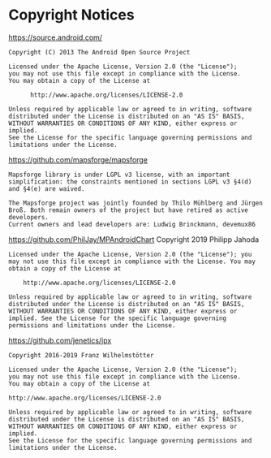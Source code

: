 # Copyright Notices

<https://source.android.com/>

    Copyright (C) 2013 The Android Open Source Project

    Licensed under the Apache License, Version 2.0 (the "License");
    you may not use this file except in compliance with the License.
    You may obtain a copy of the License at

          http://www.apache.org/licenses/LICENSE-2.0

    Unless required by applicable law or agreed to in writing, software
    distributed under the License is distributed on an "AS IS" BASIS,
    WITHOUT WARRANTIES OR CONDITIONS OF ANY KIND, either express or implied.
    See the License for the specific language governing permissions and
    limitations under the License.

<https://github.com/mapsforge/mapsforge>

    Mapsforge library is under LGPL v3 license, with an important simplification: the constraints mentioned in sections LGPL v3 §4(d) and §4(e) are waived.

    The Mapsforge project was jointly founded by Thilo Mühlberg and Jürgen Broß. Both remain owners of the project but have retired as active developers.
    Current owners and lead developers are: Ludwig Brinckmann, devemux86

<https://github.com/PhilJay/MPAndroidChart>
    Copyright 2019 Philipp Jahoda

    Licensed under the Apache License, Version 2.0 (the "License"); you may not use this file except in compliance with the License. You may obtain a copy of the License at

        http://www.apache.org/licenses/LICENSE-2.0

    Unless required by applicable law or agreed to in writing, software distributed under the License is distributed on an "AS IS" BASIS, WITHOUT WARRANTIES OR CONDITIONS OF ANY KIND, either express or implied. See the License for the specific language governing permissions and limitations under the License.

<https://github.com/jenetics/jpx>

    Copyright 2016-2019 Franz Wilhelmstötter
    
    Licensed under the Apache License, Version 2.0 (the "License");
    you may not use this file except in compliance with the License.
    You may obtain a copy of the License at
    
    http://www.apache.org/licenses/LICENSE-2.0
    
    Unless required by applicable law or agreed to in writing, software
    distributed under the License is distributed on an "AS IS" BASIS,
    WITHOUT WARRANTIES OR CONDITIONS OF ANY KIND, either express or implied.
    See the License for the specific language governing permissions and
    limitations under the License.